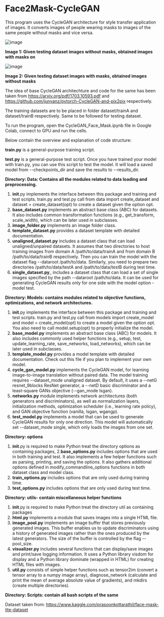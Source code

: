 # Face2Mask-CycleGAN

This program uses the CycleGAN architecture for style transfer application of images. It converts images of people wearing masks to images of the same people without masks and vice versa.


![image](https://user-images.githubusercontent.com/67890345/126367971-c20861c6-9559-4275-a9e0-dfba8f74b627.png)

__Image 1: Given testing dataset images without masks, obtained images with masks on__

![image](https://user-images.githubusercontent.com/67890345/126368013-bf54e0cb-33d3-456e-a7ad-522e358b6e1a.png)

__Image 2: Given testing dataset images with masks, obtained images without masks__

The idea of base CycleGAN architechture and code for the same has been taken from https://arxiv.org/pdf/1703.10593.pdf and https://github.com/junyanz/pytorch-CycleGAN-and-pix2pix respectively. 

The training datasets are to be placed in folder dataset/trainA and dataset/trainB respectively. Same to be followed for testing dataset.

To run the program, open the CycleGAN_Face_Mask.ipynb file in Google Colab, connect to GPU and run the cells. 

Below contain the overview and explanation of code structure: 

__train.py__ is a general-purpose training script.

__test.py__ is a general-purpose test script. Once you have trained your model with train.py, you can use this script to test the model. It will load a saved model from --checkpoints_dir and save the results to --results_dir.

__Directory: Data: Contains all the modules related to data loading and preprocessing.__
1. __init__.py implements the interface between this package and training and test scripts. train.py and test.py call from data import create_dataset and dataset = create_dataset(opt) to create a dataset given the option opt.
2. __base_dataset.py__ implements an abstract base class (ABC) for datasets. It also includes common transformation functions (e.g., get_transform, scale_width), which can be later used in subclasses.
3. __image_folder.py__ implements an image folder class.
4. __template_dataset.py__ provides a dataset template with detailed documentation.
5. __unaligned_dataset.py__ includes a dataset class that can load unaligned/unpaired datasets. It assumes that two directories to host training images from domain A /path/to/data/trainA and from domain B /path/to/data/trainB respectively. Then you can train the model with the dataset flag --dataroot /path/to/data. Similarly, you need to prepare two directories /path/to/data/testA and /path/to/data/testB during test time.
6. __single_dataset.py___ includes a dataset class that can load a set of single images specified by the path --dataroot /path/to/data. It can be used for generating CycleGAN results only for one side with the model option -model test.

__Directory: Models: contains modules related to objective functions, optimizations, and network architectures.__

1. __init__.py implements the interface between this package and training and test scripts. train.py and test.py call from models import create_model and model = create_model(opt) to create a model given the option opt. You also need to call model.setup(opt) to properly initialize the model.
2. __base_model.py__ implements an abstract base class (ABC) for models. It also includes commonly used helper functions (e.g., setup, test, update_learning_rate, save_networks, load_networks), which can be later used in subclasses.
3. __template_model.py__ provides a model template with detailed documentation. Check out this file if you plan to implement your own model.
4. __cycle_gan_model.py__ implements the CycleGAN model, for learning image-to-image translation without paired data. The model training requires --dataset_mode unaligned dataset. By default, it uses a --netG resnet_9blocks ResNet generator, a --netD basic discriminator and a least-square GANs objective (--gan_mode lsgan).
5. __networks.py__ module implements network architectures (both generators and discriminators), as well as normalization layers, initialization methods, optimization scheduler (i.e., learning rate policy), and GAN objective function (vanilla, lsgan, wgangp).
6. __test_model.py__ implements a model that can be used to generate CycleGAN results for only one direction. This model will automatically set --dataset_mode single, which only loads the images from one set. 


__Directory: options__
1. __init__.py is required to make Python treat the directory options as containing packages,
2.__base_options.py__ includes options that are used in both training and test. It also implements a few helper functions such as parsing, printing, and saving the options. It also gathers additional options defined in modify_commandline_options functions in both dataset class and model class.
3. __train_options.py__ includes options that are only used during training time.
4. __test_options.py__ includes options that are only used during test time.


__Directory: utils- contain miscellaneous helper functions__
1. __init__.py is required to make Python treat the directory util as containing packages
2. __html.py__ implements a module that saves images into a single HTML file.
3. __image_pool.py__ implements an image buffer that stores previously generated images. This buffer enables us to update discriminators using a history of generated images rather than the ones produced by the latest generators. The size of the buffer is controlled by the flag --pool_size.
4. __visualizer.py__ includes several functions that can display/save images and print/save logging information. It uses a Python library visdom for display and a Python library dominate (wrapped in HTML) for creating HTML files with images.
5. __util.py__ consists of simple helper functions such as tensor2im (convert a tensor array to a numpy image array), diagnose_network (calculate and print the mean of average absolute value of gradients), and mkdirs (create multiple directories).

__Directory: Scripts: contain all bash scripts of the same__

Dataset taken from: https://www.kaggle.com/prasoonkottarathil/face-mask-lite-dataset 
